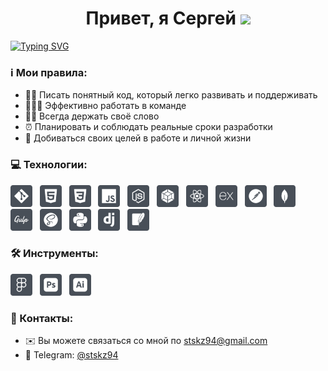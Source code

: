 <h1 align="center">Привет, я Сергей <img src="https://github.com/blackcater/blackcater/raw/main/images/Hi.gif" height="30"></h1>

[![Typing SVG](https://readme-typing-svg.herokuapp.com?font=Fira+Code&size=20&weight=600&duration=3000&width=250&height=30&color=36bcf7&lines=%D0%A4%D1%80%D0%BE%D0%BD%D1%82%D0%B5%D0%BD%D0%B4-%D1%80%D0%B0%D0%B7%D1%80%D0%B0%D0%B1%D0%BE%D1%82%D1%87%D0%B8%D0%BA)](https://github.com/stskz94-dev)

### ℹ️ Мои правила:

- ✍🏻 Писать понятный код, который легко развивать и поддерживать
- 👨🏻‍💻 Эффективно работать в команде
- 💪🏻 Всегда держать своё слово
- ⏰ Планировать и соблюдать реальные сроки разработки
- 🎯 Добиваться своих целей в работе и личной жизни

### 💻 Технологии:

<a href="https://git-scm.com/"><img src="./images/icon_git.svg" height="35" alt="Git"></a>
&nbsp;
<a href="https://html.spec.whatwg.org/multipage/"><img src="./images/icon_html5.svg" height="35" alt="HTML5"></a>
&nbsp;
<a href="https://www.w3.org/Style/CSS/Overview.ru.html"><img src="./images/icon_css3.svg" height="35" alt="CSS3"></a>
&nbsp;
<a href="https://learn.javascript.ru/"><img src="./images/icon_javascript.svg" height="35" alt="JavaScript"></a>
&nbsp;
<a href="https://nodejs.org/en"><img src="./images/icon_node.js.svg" height="35" alt="Node.js"></a>
&nbsp;
<a href="https://webpack.js.org/"><img src="./images/icon_webpack.svg" height="35" alt="Webpack"></a>
&nbsp;
<a href="https://react.dev/"><img src="./images/icon_react.svg" height="35" alt="React"></a>
&nbsp;
<a href="https://expressjs.com/"><img src="./images/icon_express.svg" height="35" alt="Express"></a>
&nbsp;
<a href="https://www.postman.com/"><img src="./images/icon_postman.svg" height="35" alt="Postman"></a>
&nbsp;
<a href="https://www.mongodb.com/"><img src="./images/icon_mongodb.svg" height="35" alt="MongoDB"></a>
<br>
<a href="https://gulpjs.com/"><img src="./images/icon_gulp.svg" height="35" alt="Gulp"></a>
&nbsp;
<a href="https://sass-lang.com/"><img src="./images/icon_sass.svg" height="35" alt="Sass"></a>
&nbsp;
<a href="https://www.python.org/"><img src="./images/icon_python.svg" height="35" alt="Python"></a>
&nbsp;
<a href="https://www.djangoproject.com/"><img src="./images/icon_django.svg" height="35" alt="Django"></a>
&nbsp;
<a href="https://sqlite.org/"><img src="./images/icon_sqlite.svg" height="35" alt="SQLite"></a>

### 🛠 Инструменты:

<a href="https://www.figma.com/"><img src="./images/icon_figma.svg" height="35" alt="Figma"></a>
&nbsp;
<a href="https://www.adobe.com/ru/products/photoshop.html"><img src="./images/icon_adobe-photoshop.svg" height="35" alt="Adobe Photoshop"></a>
&nbsp;
<a href="https://www.adobe.com/ru/products/illustrator.html"><img src="./images/icon_adobe-illustrator.svg" height="35" alt="Adobe Illustrator"></a>

### 📱 Контакты:

- ✉️ Вы можете связаться со мной по [stskz94@gmail.com](mailto:stskz94@gmail.com)
- 🔗 Telegram: [@stskz94](https://t.me/stskz94)
